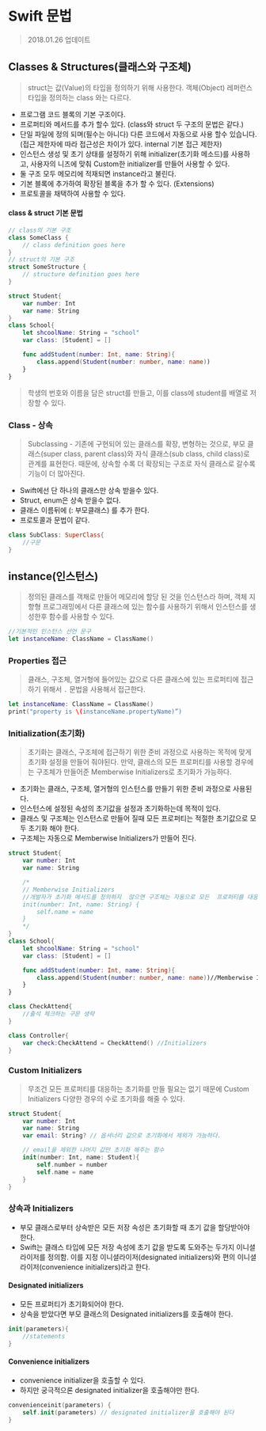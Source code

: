 # Swift 문법
> 2018.01.26 업데이트    

## Classes & Structures(클래스와 구조체)
> struct는 값(Value)의 타입을 정의하기 위해 사용한다. 객체(Object) 레퍼런스 타입을 정의하는 class 와는 다르다.  

* 프로그램 코드 블록의 기본 구조이다.   
* 프로퍼티와 메서드를 추가 할수 있다. (class와 struct 두 구조의 문법은 같다.)  
* 단일 파일에 정의 되며(필수는 아니다) 다른 코드에서 자동으로 사용 할수 있습니다.(접근 제한자에 따라 접근성은 차이가 있다. internal 기본 접근 제한자)   
* 인스턴스 생성 및 초기 상태를 설정하기 위해 initializer(초기화 메소드)를 사용하고, 사용자의 니즈에 맞춰 Custom한 initializer를 만들어 사용할 수 있다.  
* 둘 구조 모두 메모리에 적재되면 instance라고 불린다.  
* 기본 블록에 추가하여 확장된 블록을 추가 할 수 있다. (Extensions)
* 프로토콜을 채택하여 사용할 수 있다.

#### class & struct 기본 문법
```swift
// class의 기본 구조
class SomeClass {
    // class definition goes here
}
// struct의 기본 구조
struct SomeStructure {
    // structure definition goes here
}
```

```swift
struct Student{
    var number: Int
    var name: String
}
class School{
    let shcoolName: String = "school"
    var class: [Student] = []

    func addStudent(number: Int, name: String){
        class.append(Student(number: number, name: name))
    }
}
```
> 학생의 번호와 이름을 담은 struct를 만들고, 이를 class에 student를 배열로 저장할 수 있다.

### Class - 상속
> Subclassing - 기존에 구현되어 있는 클래스를 확장, 변형하는 것으로, 부모 클래스(super class, parent class)와 자식 클래스(sub class, child class)로 관계를 표현한다. 때문에, 상속할 수록 더 확장되는 구조로 자식 클래스로 갈수록 기능이 더 많아진다.

* Swift에선 단 하나의 클래스만 상속 받을수 있다.   
* Struct, enum은 상속 받을수 없다.   
* 클래스 이름뒤에 (: 부모클래스) 를 추가 한다.   
* 프로토콜과 문법이 같다.  

```swift
class SubClass: SuperClass{
    //구문
}
```

## instance(인스턴스)
> 정의된 클래스를 객채로 만들어 메모리에 할당 된 것을 인스턴스라 하며, 객체 지향형 프로그래밍에서 다른 클래스에 있는 함수를 사용하기 위해서 인스턴스를 생성한후 함수를 사용할 수 있다.   

```swift
//기본적인 인스턴스 선언 문구
let instanceName: ClassName = ClassName()
```

### Properties 접근
> 클래스, 구조체, 열거형에 들어있는 값으로 다른 클래스에 있는 프로퍼티에 접근하기 위해서 `.` 문법을 사용해서 접근한다.

```swift
let instanceName: ClassName = ClassName()
print("property is \(instanceName.propertyName)”)
```

### Initialization(초기화)
> 초기화는 클래스, 구조체에 접근하기 위한 준비 과정으로 사용하는 목적에 맞게 초기화 설정을 만들어 줘야된다. 만약, 클래스의 모든 프로퍼티를 사용할 경우에는 구조체가 만들어준 Memberwise Initializers로 초기화가 가능하다.

* 초기화는 클래스, 구조체, 열거형의 인스턴스를 만들기 위한 준비 과정으로 사용된다.
* 인스턴스에 설정된 속성의 초기값을 설정과 초기화하는데 목적이 있다.
* 클래스 및 구조체는 인스턴스로 만들어 질때  모든 프로퍼티는 적절한 초기값으로 모두 초기화 해야 한다. 
* 구조체는 자동으로 Memberwise Initializers가 만들어 진다.

```swift
struct Student{
    var number: Int
    var name: String

    /*
    // Memberwise Initializers
    //개발자가 초기화 메서드를 정의하지  않으면 구조체는 자동으로 모든  프로퍼티를 대응하는 초기화 메서드를 제공한다.
    init(number: Int, name: String) {
        self.name = name    
    }
    */
}
class School{
    let shcoolName: String = "school"
    var class: [Student] = []

    func addStudent(number: Int, name: String){
        class.append(Student(number: number, name: name))//Memberwise Initializers
    }
}

class CheckAttend{
    //출석 체크하는 구문 생략
}

class Controller{
    var check:CheckAttend = CheckAttend() //Initializers
}
```

### Custom Initializers
> 무조건 모든 프로퍼티를 대응하는 초기화를 만들 필요는 없기 때문에 Custom Initializers 다양한 경우의 수로 초기화를 해줄 수 있다.

```swift
struct Student{
    var number: Int
    var name: String
    var email: String? // 옵셔너리 값으로 초기화에서 제외가 가능하다.

    // email을 제외한 나머지 값만 초기화 해주는 함수
    init(number: Int, name: Student){
        self.number = number
        self.name = name
    }
}
```

### 상속과 Initializers
* 부모 클래스로부터 상속받은 모든 저장 속성은 초기화할 때 초기 값을 할당받아야 한다.   
* Swift는 클래스 타입에 모든 저장 속성에 초기 값을 받도록 도와주는 두가지 이니셜라이저를 정의함. 이를 지정 이니셜라이저(designated initializers)와 편의 이니셜라이저(convenience initializers)라고 한다.  
 
#### Designated initializers
* 모든 프로퍼티가 초기화되어야 한다. 
* 상속을 받았다면 부모 클래스의 Designated initializers를 호출해야 한다.

```swift
init(parameters){
    //statements
}
```

#### Convenience initializers
* convenience initializer을 호출할 수 있다.  
* 하지만 궁극적으론 designated initializer을 호출해야만 한다.

```swift
convenienceinit(parameters) {
    self.init(parameters) // designated initializer을 호출해야 된다
}
```

